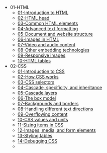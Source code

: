 * 01-HTML
  * [01-Introduction to HTML](01-HTML/01-Introduction%20to%20HTML.md)
  * [02-HTML head](01-HTML/02-HTML%20head.md)
  * [03-Common HTML elements](01-HTML/03-Common%20HTML%20elements.md)
  * [04-Advanced text formatting](01-HTML/04-Advanced%20text%20formatting.md)
  * [05-Document and website structure](01-HTML/05-Document%20and%20website%20structure.md)
  * [06-Images in HTML](01-HTML/06-Images%20in%20HTML.md)
  * [07-Video and audio content](01-HTML/07-Video%20and%20audio%20content.md)
  * [08-Other embedding technologies](01-HTML/08-Other%20embedding%20technologies.md)
  * [09-Responsive images](01-HTML/09-Responsive%20images.md)
  * [10-HTML tables](01-HTML/10-HTML%20tables.md)
* 02-CSS
  * [01-Introduction to CSS](02-CSS/01-Introduction%20to%20CSS.md)
  * [02-How CSS works](02-CSS/02-How%20CSS%20works.md)
  * [03-CSS selectors](02-CSS/03-CSS%20selectors.md)
  * [04-Cascade, specificity, and inheritance](02-CSS/04-Cascade,%20specificity,%20and%20inheritance.md)
  * [05-Cascade layers](02-CSS/05-Cascade%20layers.md)
  * [06-The box model](02-CSS/06-The%20box%20model.md)
  * [07-Backgrounds and borders](02-CSS/07-Backgrounds%20and%20borders.md)
  * [08-Handling different text directions](02-CSS/08-Handling%20different%20text%20directions.md)
  * [09-Overflowing content](02-CSS/09-Overflowing%20content.md)
  * [10-CSS values and units](02-CSS/10-CSS%20values%20and%20units.md)
  * [11-Sizing items in CSS](02-CSS/11-Sizing%20items%20in%20CSS.md)
  * [12-Images, media, and form elements](02-CSS/12-Images,%20media,%20and%20form%20elements.md)
  * [13-Styling tables](02-CSS/13-Styling%20tables.md)
  * [14-Debugging CSS](02-CSS/14-Debugging%20CSS.md)
  * 
